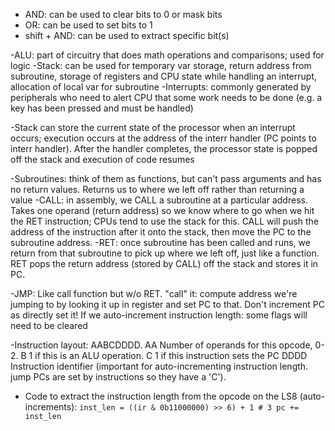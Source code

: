 - AND: can be used to clear bits to 0 or mask bits
- OR: can be used to set bits to 1
- shift + AND: can be used to extract specific bit(s)

-ALU: part of circuitry that does math operations and comparisons; used for logic
-Stack: can be used for temporary var storage, return address from subroutine, storage of registers and CPU state while handling an interrupt, allocation of local var for subroutine
-Interrupts: commonly generated by peripherals who need to alert CPU that some work needs to be done (e.g. a key has been pressed and must be handled)

-Stack can store the current state of the processor when an interrupt occurs; execution occurs at the address of the interr handler (PC points to interr handler). After the handler completes, the processor state is popped off the stack and execution of code resumes

-Subroutines: think of them as functions, but can't pass arguments and has no return values. Returns us to where we left off rather than returning a value
-CALL: in assembly, we CALL a subroutine at a particular address. Takes one operand (return address) so we know where to go when we hit the RET instruction; CPUs tend to use the stack for this. CALL will push the address of the instruction after it onto the stack, then move the PC to the subroutine address.
-RET: once subroutine has been called and runs, we return from that subroutine to pick up where we left off, just like a function. RET pops the return address (stored by CALL) off the stack and stores it in PC.

-JMP: Like call function but w/o RET. "call" it: compute address we're jumping to by looking it up in register and set PC to that. Don't increment PC as directly set it! If we auto-increment instruction length: some flags will need to be cleared

-Instruction layout: AABCDDDD. AA Number of operands for this opcode, 0-2. B 1 if this is an ALU operation. C 1 if this instruction sets the PC
DDDD Instruction identifier (important for auto-incrementing instruction length. jump PCs are set by instructions so they have a 'C').

- Code to extract the instruction length from the opcode on the LS8 (auto-increments): `inst_len = ((ir & 0b11000000) >> 6) + 1 # 3 pc += inst_len`
